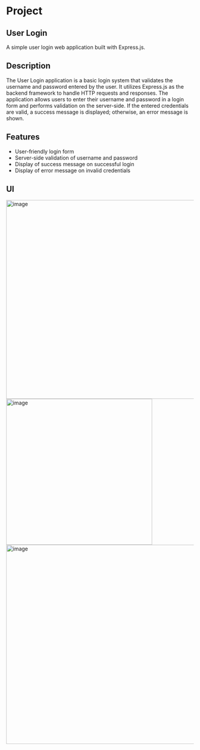 # Project
## User Login
A simple user login web application built with Express.js.

## Description

The User Login application is a basic login system that validates the username and password entered by the user. It utilizes Express.js as the backend framework to handle HTTP requests and responses. The application allows users to enter their username and password in a login form and performs validation on the server-side. If the entered credentials are valid, a success message is displayed; otherwise, an error message is shown.

## Features

- User-friendly login form
- Server-side validation of username and password
- Display of success message on successful login
- Display of error message on invalid credentials

## UI
<img width="534" alt="image" src="https://github.com/alimalim77/password-internshala/assets/52186295/8c9623c5-b231-44a5-95f7-2671fe9e8c95">
<img width="392" alt="image" src="https://github.com/alimalim77/password-internshala/assets/52186295/9e5a1e83-0988-4c98-bab0-f37681a8a25a">
<img width="535" alt="image" src="https://github.com/alimalim77/password-internshala/assets/52186295/2d1a7fa9-2831-4693-94de-276aa35ed221">
